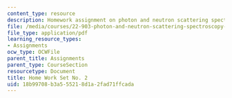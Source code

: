 ```yaml
---
content_type: resource
description: Homework assignment on photon and neutron scattering spectroscopy.
file: /media/courses/22-903-photon-and-neutron-scattering-spectroscopy-and-its-applications-in-condensed-matter-spring-2005/18b99708b3a555218d1a2fad71ffcada_22_903_hw_2_051.pdf
file_type: application/pdf
learning_resource_types:
- Assignments
ocw_type: OCWFile
parent_title: Assignments
parent_type: CourseSection
resourcetype: Document
title: Home Work Set No. 2
uid: 18b99708-b3a5-5521-8d1a-2fad71ffcada
---
```

